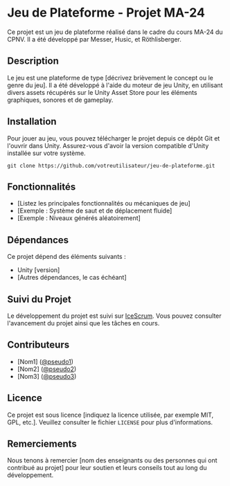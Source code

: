# Jeu de Plateforme - Projet MA-24

Ce projet est un jeu de plateforme réalisé dans le cadre du cours MA-24 du CPNV. Il a été développé par Messer, Husic, et Röthlisberger. 

## Description

Le jeu est une plateforme de type [décrivez brièvement le concept ou le genre du jeu]. Il a été développé à l'aide du moteur de jeu Unity, en utilisant divers assets récupérés sur le Unity Asset Store pour les éléments graphiques, sonores et de gameplay.

## Installation

Pour jouer au jeu, vous pouvez télécharger le projet depuis ce dépôt Git et l'ouvrir dans Unity. Assurez-vous d'avoir la version compatible d'Unity installée sur votre système.

```
git clone https://github.com/votreutilisateur/jeu-de-plateforme.git
```

## Fonctionnalités

- [Listez les principales fonctionnalités ou mécaniques de jeu]
- [Exemple : Système de saut et de déplacement fluide]
- [Exemple : Niveaux générés aléatoirement]

## Dépendances

Ce projet dépend des éléments suivants :
- Unity [version]
- [Autres dépendances, le cas échéant]

## Suivi du Projet

Le développement du projet est suivi sur [IceScrum](lien_vers_le_projet_sur_icescrum). Vous pouvez consulter l'avancement du projet ainsi que les tâches en cours.

## Contributeurs

- [Nom1] ([@pseudo1](lien_vers_profil_github))
- [Nom2] ([@pseudo2](lien_vers_profil_github))
- [Nom3] ([@pseudo3](lien_vers_profil_github))

## Licence

Ce projet est sous licence [indiquez la licence utilisée, par exemple MIT, GPL, etc.]. Veuillez consulter le fichier `LICENSE` pour plus d'informations.

## Remerciements

Nous tenons à remercier [nom des enseignants ou des personnes qui ont contribué au projet] pour leur soutien et leurs conseils tout au long du développement.
